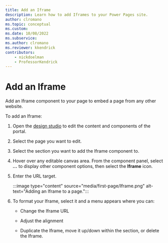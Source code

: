 ```yaml
---
title: Add an Iframe
description: Learn how to add Iframes to your Power Pages site.
author: clromano
ms.topic: conceptual
ms.custom: 
ms.date: 10/08/2022
ms.subservice:
ms.author: clromano 
ms.reviewer: kkendrick
contributors:
    - nickdoelman
    - ProfessorKendrick
---
```


# Add an Iframe

Add an Iframe component to your page to embed a page from any other website.

To add an Iframe:

1. Open the [design studio](use-design-studio.md) to edit the content and components of the portal.

1. Select the page you want to edit.

1. Select the section you want to add the Iframe component to.

1. Hover over any editable canvas area. From the component panel, select ***...*** to display other component options, then select the **Iframe** icon.

1. Enter the URL target.

    :::image type="content" source="media/first-page/Iframe.png" alt-text="Adding an Iframe to a page.":::

1. To format your Iframe, select it and a menu appears where you can:

    - Change the Iframe URL

    - Adjust the alignment

    - Duplicate the Iframe, move it up/down within the section, or delete the Iframe.
